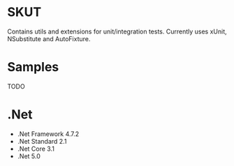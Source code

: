 # SKUT
Contains utils and extensions for unit/integration tests.
Currently uses xUnit, NSubstitute and AutoFixture.

# Samples
TODO

# .Net
- .Net Framework 4.7.2
- .Net Standard 2.1
- .Net Core 3.1
- .Net 5.0
